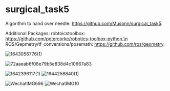 # surgical_task5

Algorithm to hand over needle: https://github.com/Musonn/surgical_task5.

Additional Packages:
robtoicstoolbox: https://github.com/petercorke/robotics-toolbox-python.\n
ROS/Gepmetry/tf_conversions/posemath: https://github.com/ros/geometry.

![1643056776(1)](https://user-images.githubusercontent.com/43937020/150861153-8effb203-2047-4fed-ad59-176960063c4c.png)

![72aaeab6f08e79b5e838d4c10667a83](https://user-images.githubusercontent.com/43937020/149711222-aa9af28b-eafc-4552-9ffc-a22b9d72d247.jpg)

![1642396117(1)](https://user-images.githubusercontent.com/43937020/149711287-43f4c5f2-488c-4844-84a6-4fb03e44b248.png)
![1644256840(1)](https://user-images.githubusercontent.com/43937020/152845460-b63877eb-634c-464d-9f82-c5aa739b0fb1.png)

![WechatIMG696](https://user-images.githubusercontent.com/70731556/150239296-d68b178e-2056-447b-9b57-1714e120a067.jpeg)
![WechatIMG10](https://user-images.githubusercontent.com/70731556/150239397-28835bf5-49af-468d-8a2c-49a05b07a443.jpeg)
